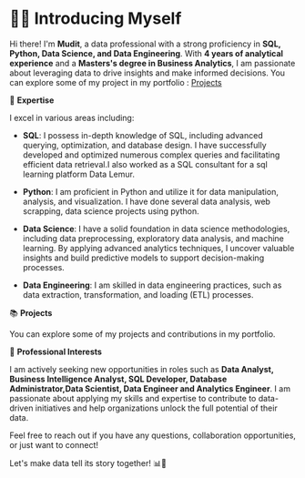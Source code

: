 # 🧑‍💻 Introducing Myself

Hi there! I'm **Mudit**, a data professional with a strong proficiency in **SQL, Python, Data Science, and Data Engineering**. With **4 years of analytical experience** and a **Masters's degree in Business Analytics**, I am passionate about leveraging data to drive insights and make informed decisions. You can explore some of my project in my portfolio : [Projects]([URL](https://github.com/mudit-mishra8/My-Portfolio/blob/main/README.md))

🔎 **Expertise**

I excel in various areas including:

- **SQL**: I possess in-depth knowledge of SQL, including advanced querying, optimization, and database design. I have successfully developed and optimized numerous complex queries and facilitating efficient data retrieval.I also worked as a SQL consultant for a sql learning platform Data Lemur.

- **Python**: I am proficient in Python and utilize it for data manipulation, analysis, and visualization. I have done several data analysis, web scrapping, data science projects using python.  

- **Data Science**: I have a solid foundation in data science methodologies, including data preprocessing, exploratory data analysis, and machine learning. By applying advanced analytics techniques, I uncover valuable insights and build predictive models to support decision-making processes.

- **Data Engineering**: I am skilled in data engineering practices, such as data extraction, transformation, and loading (ETL) processes.

📚 **Projects**

You can explore some of my projects and contributions in my portfolio.

💼 **Professional Interests**

I am actively seeking new opportunities in roles such as **Data Analyst, Business Intelligence Analyst, SQL Developer, Database Administrator,Data Scientist, Data Engineer and Analytics Engineer**. I am passionate about applying my skills and expertise to contribute to data-driven initiatives and help organizations unlock the full potential of their data.

Feel free to reach out if you have any questions, collaboration opportunities, or just want to connect!

Let's make data tell its story together! 📊🔬
